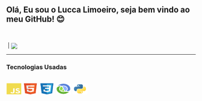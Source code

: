 ## Olá, Eu sou o Lucca Limoeiro, seja bem vindo ao meu GitHub! 😊

<div style="display: inline_block"><br>
  
  
  <a href="https://github-readme-stats-luccals-projects.vercel.app/"><img align="center" src="https://github-readme-stats.vercel.app/api?username=AlephLLTR&show_icons=true&theme=ambient_gradient&hide_border=true" alt="" /></a> | <a href="https://github.com/AlephLLTR/github-readme-stats"><img align="center" src="https://github-readme-stats.vercel.app/api/top-langs/?username=AlephLLTR&layout=donut&theme=ambient_gradient&hide_border=true" /></a>

<hr>

<h3>Tecnologias Usadas</h3>
  
  <br>
  <img align="center" alt="icon-JS" height="30" width="40" src="https://raw.githubusercontent.com/devicons/devicon/master/icons/javascript/javascript-plain.svg">
  <img align="center" alt="icon-HTML" height="30" width="40" src="https://raw.githubusercontent.com/devicons/devicon/master/icons/html5/html5-original.svg">
  <img align="center" alt="icon-CSS" height="30" width="40" src="https://raw.githubusercontent.com/devicons/devicon/master/icons/css3/css3-original.svg">
  <img align="center" alt="icon-Clojure" height="30" width="40" src="https://raw.githubusercontent.com/devicons/devicon/master/icons/clojure/clojure-original.svg">
  <img align="center" alt="icon-Python" height="30" width="40" src="https://raw.githubusercontent.com/devicons/devicon/master/icons/python/python-original.svg">
</div>
